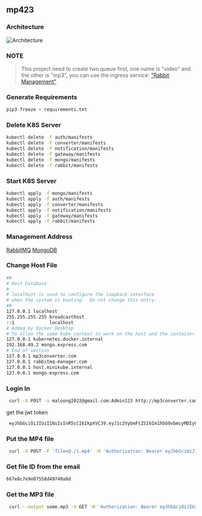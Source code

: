 ## mp423

### Architecture

![Architecture](https://s2.loli.net/2024/07/19/9QWsKxoXaiSB51g.png)

### NOTE

> This project need to create two queue first, one name is "video" and the other is "mp3", you can use the ingress service: ["Rabbit Management"](http://rabbitmq-manager.com)

### Generate Requirements

```bash
pip3 freeze > requirements.txt
```

### Delete K8S Server

```bash
kubectl delete -f auth/manifests
kubectl delete -f converter/manifests
kubectl delete -f notification/manifests
kubectl delete -f gateway/manifests
kubectl delete -f mongo/manifests
kubectl delete -f rabbit/manifests
```

### Start K8S Server

```bash
kubectl apply -f mongo/manifests
kubectl apply -f auth/manifests
kubectl apply -f converter/manifests
kubectl apply -f notification/manifests
kubectl apply -f gateway/manifests
kubectl apply -f rabbit/manifests
```

### Management Address

[RabbitMQ](http://rabbitmq-manager.com)
[MongoDB](http://mongo-express.com)

### Change Host File

```bash
##
# Host Database
#
# localhost is used to configure the loopback interface
# when the system is booting.  Do not change this entry.
##
127.0.0.1 localhost
255.255.255.255 broadcasthost
::1             localhost
# Added by Docker Desktop
# To allow the same kube context to work on the host and the container:
127.0.0.1 kubernetes.docker.internal
192.168.49.2 mongo.express.com
# End of section
127.0.0.1 mp3converter.com
127.0.0.1 rabbitmq-manager.com
127.0.0.1 host.minikube.internal
127.0.0.1 mongo-express.com

```

### Login In

```bash
 curl -X POST -u maloong2022@gmail.com:Admin123 http://mp3converter.com/login
```

get the jwt token

```bash
 eyJhbGciOiJIUzI1NiIsInR5cCI6IkpXVCJ9.eyJ1c2VybmFtZSI6Im1hbG9vbmcyMDIyQGdtYWlsLmNvbSIsImV4cCI6MTcxOTY0NjcxNCwiaWF0IjoxNzE5NTYwMzE0LCJhZG1pbiI6dHJ1ZX0.epdabvk0kqv1ys6n4sTvRHucjtPbcSz6mFPrs2noJDE
```

### Put the MP4 file

```bash
 curl -X POST -F 'file=@./1.mp4' -H 'Authorization: Bearer eyJhbGciOiJIUzI1NiIsInR5cCI6IkpXVCJ9.eyJ1c2VybmFtZSI6Im1hbG9vbmcyMDIyQGdtYWlsLmNvbSIsImV4cCI6MTcxOTY0NjcxNCwiaWF0IjoxNzE5NTYwMzE0LCJhZG1pbiI6dHJ1ZX0.epdabvk0kqv1ys6n4sTvRHucjtPbcSz6mFPrs2noJDE' http://mp3converter.com/upload
```

### Get file ID from the email

```bash
667e8c7e9e07558d49740a8d
```

### Get the MP3 file

```bash
 curl --output some.mp3 -X GET -H 'Authorization: Bearer eyJhbGciOiJIUzI1NiIsInR5cCI6IkpXVCJ9.eyJ1c2VybmFtZSI6Im1hbG9vbmcyMDIyQGdtYWlsLmNvbSIsImV4cCI6MTcxOTY0NjcxNCwiaWF0IjoxNzE5NTYwMzE0LCJhZG1pbiI6dHJ1ZX0.epdabvk0kqv1ys6n4sTvRHucjtPbcSz6mFPrs2noJDE' "http://mp3converter.com/download?fid=667e8c7e9e07558d49740a8d"
```
